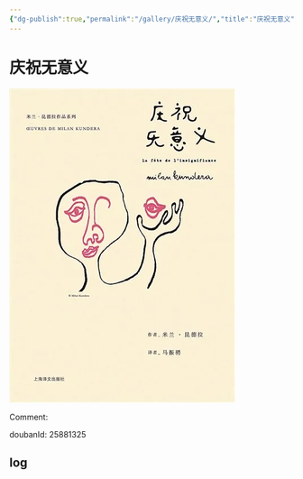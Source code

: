 ```yaml
---
{"dg-publish":true,"permalink":"/gallery/庆祝无意义/","title":"庆祝无意义","created":"2025-05-29T16:51:16.579+08:00"}
---
```



# 庆祝无意义

![image](https://raw.githubusercontent.com/hiraethecho/picx-images-hosting/master/picgo/20250529165115.webp)

Comment: 



doubanId: 25881325

## log

